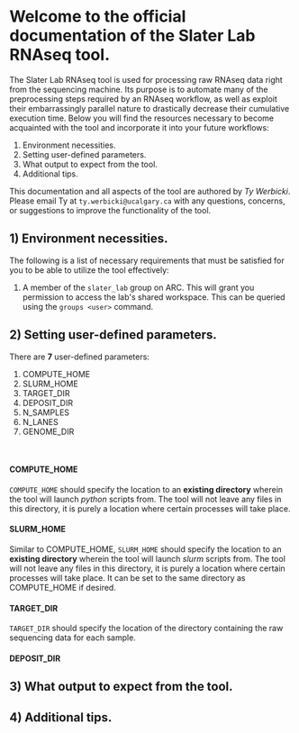# Welcome to the official documentation of the Slater Lab RNAseq tool.

The Slater Lab RNAseq tool is used for processing raw RNAseq data right from the sequencing machine. Its purpose is to automate many of the preprocessing steps required by an RNAseq workflow, as well as exploit their embarrassingly parallel nature to drastically decrease their cumulative execution time. Below you will find the resources necessary to become acquainted with the tool and incorporate it into your future workflows:

1. Environment necessities.
2. Setting user-defined parameters.
3. What output to expect from the tool.
4. Additional tips.

This documentation and all aspects of the tool are authored by *Ty Werbicki*. Please email Ty at `ty.werbicki@ucalgary.ca` with any questions, concerns, or suggestions to improve the functionality of the tool.


## 1) Environment necessities.

The following is a list of necessary requirements that must be satisfied for you to be able to utilize the tool effectively:

1. A member of the `slater_lab` group on ARC. This will grant you permission to access the lab's shared workspace.
This can be queried using the `groups <user>` command.

## 2) Setting user-defined parameters.

There are **7** user-defined parameters:

1) COMPUTE_HOME
2) SLURM_HOME
3) TARGET_DIR
4) DEPOSIT_DIR
5) N_SAMPLES
6) N_LANES
7) GENOME_DIR

<br/>

#### COMPUTE_HOME

`COMPUTE_HOME` should specify the location to an **existing directory** wherein the tool will launch *python* scripts from. The tool will not leave any files in this directory, it is purely a location where certain processes will take place.

#### SLURM_HOME

Similar to COMPUTE_HOME, `SLURM_HOME` should specify the location to an **existing directory** wherein the tool will launch *slurm* scripts from. The tool will not leave any files in this directory, it is purely a location where certain processes will take place. It can be set to the same directory as COMPUTE_HOME if desired.

#### TARGET_DIR

`TARGET_DIR` should specify the location of the directory containing the raw sequencing data for each sample.

#### DEPOSIT_DIR




## 3) What output to expect from the tool.



## 4) Additional tips.
